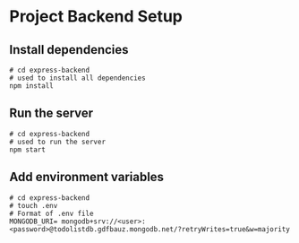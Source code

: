 # Project Backend Setup

## Install dependencies
``` 
# cd express-backend
# used to install all dependencies
npm install
```

## Run the server
```
# cd express-backend
# used to run the server
npm start
```

## Add environment variables
```
# cd express-backend
# touch .env
# Format of .env file
MONGODB_URI= mongodb+srv://<user>:<password>@todolistdb.gdfbauz.mongodb.net/?retryWrites=true&w=majority
```